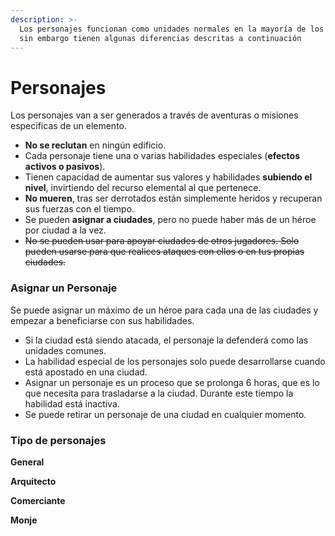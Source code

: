 ```yaml
---
description: >-
  Los personajes funcionan como unidades normales en la mayoría de los aspectos,
  sin embargo tienen algunas diferencias descritas a continuación
---
```


# Personajes

Los personajes van a ser generados a través de aventuras o misiones especificas de un elemento.

* **No se reclutan** en ningún edificio.
* Cada personaje tiene una o varias habilidades especiales (**efectos activos o pasivos**).
* Tienen capacidad de aumentar sus valores y habilidades **subiendo el nivel**, invirtiendo del recurso elemental al que pertenece.&#x20;
* **No mueren**, tras ser derrotados están simplemente heridos y recuperan sus fuerzas con el tiempo.
* Se pueden **asignar a ciudades**, pero no puede haber más de un héroe por ciudad a la vez.
* ~~No se pueden usar para apoyar ciudades de otros jugadores. Solo pueden usarse para que realices ataques con ellos o en tus propias ciudades.~~

### Asignar un Personaje

Se puede asignar un máximo de un héroe para cada una de las ciudades y empezar a beneficiarse con sus habilidades.

* Si la ciudad está siendo atacada, el personaje la defenderá como las unidades comunes.
* La habilidad especial de los personajes solo puede desarrollarse cuando está apostado en una ciudad.
* Asignar un personaje es un proceso que se prolonga 6 horas, que es lo que necesita para trasladarse a la ciudad. Durante este tiempo la habilidad está inactiva.
* Se puede retirar un personaje de una ciudad en cualquier momento.

### Tipo de personajes

**General**

**Arquitecto**

**Comerciante**

**Monje**

